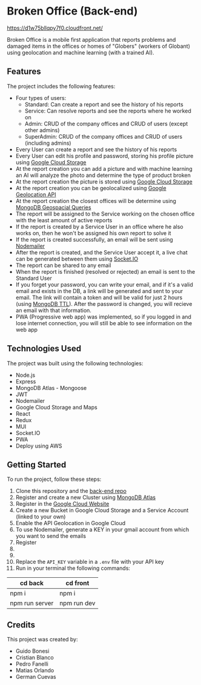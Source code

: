 # Broken Office (Back-end) 
https://d1w75bllqpy7f0.cloudfront.net/

Broken Office is a mobile first application that reports problems and damaged items in the offices or homes of "Globers" (workers of Globant) using geolocation and machine learning (with a trained AI).

## Features

The project includes the following features:

- Four types of users: 
  - Standard: Can create a report and see the history of his reports
  - Service: Can resolve reports and see the reports where he worked on
  - Admin: CRUD of the company offices and CRUD of users (except other admins)
  - SuperAdmin: CRUD of the company offices and CRUD of users (including admins)
- Every User can create a report and see the history of his reports
- Every User can edit his profile and password, storing his profile picture using [Google Cloud Storage](https://cloud.google.com/storage) 
- At the report creation you can add a picture and with machine learning an AI will analyze the photo and determine the type of product broken
- At the report creation the picture is stored using [Google Cloud Storage](https://cloud.google.com/storage) 
- At the report creation you can be geolocalized using [Google Geolocation API](https://developers.google.com/maps/documentation/geolocation/overview?hl=en)
- At the report creation the closest offices will be determine using [MongoDB Geospacial Queries](https://www.mongodb.com/docs/manual/geospatial-queries/)
- The report will be assigned to the Service working on the chosen office with the least amount of active reports
- If the report is created by a Service User in an office where he also works on, then he won't be assigned his own report to solve it
- If the report is created successfully, an email will be sent using [Nodemailer](https://nodemailer.com/about/)
- After the report is created, and the Service User accept it, a live chat can be generated between them using [Socket.IO](https://socket.io/)
- The report can be shared to any email
- When the report is finished (resolved or rejected) an email is sent to the Standard User
- If you forget your password, you can write your email, and if it's a valid email and exists in the DB, a link will be generated and sent to your email. The link will contain a token and will be valid for just 2 hours (using [MongoDB TTL](https://www.mongodb.com/docs/manual/tutorial/expire-data/)). After the password is changed, you will recieve an email with that information. 
- PWA (Progressive web app) was implemented, so if you logged in and lose internet connection, you will still be able to see information on the web app

## Technologies Used

The project was built using the following technologies:

- Node.js
- Express
- MongoDB Atlas - Mongoose
- JWT
- Nodemailer
- Google Cloud Storage and Maps
- React 
- Redux
- MUI
- Socket.IO
- PWA
- Deploy using AWS 

## Getting Started

To run the project, follow these steps:

1. Clone this repository and the [back-end repo](https://github.com/pedrofanelli/BrokenOffice-back)
2. Register and create a new Cluster using [MongoDB Atlas](https://www.mongodb.com/atlas/database)
3. Register in the [Google Cloud Website](https://cloud.google.com/)
4. Create a new Bucket in Google Cloud Storage and a Service Account (linked to your own)
5. Enable the API Geolocation in Google Cloud
6. To use Nodemailer, generate a KEY in your gmail account from which you want to send the emails
7. Register 
8. 
9. 
10. Replace the `API_KEY` variable in a `.env` file with your API key
11. Run in your terminal the following commands:

cd back | cd front
--------|---------
npm i   | npm i
npm run server   | npm run dev

## Credits

This project was created by:

* Guido Bonesi
* Cristian Blanco
* Pedro Fanelli
* Matias Orlando
* German Cuevas 

